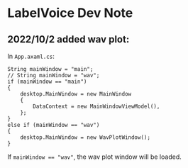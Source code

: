 # LabelVoice Dev Note
## 2022/10/2 added wav plot:
In `App.axaml.cs`:
```
String mainWindow = "main";
// String mainWindow = "wav";
if (mainWindow == "main")
{
    desktop.MainWindow = new MainWindow
    {
        DataContext = new MainWindowViewModel(),
    };
}
else if (mainWindow == "wav")
{
    desktop.MainWindow = new WavPlotWindow();
}
```
If `mainWindow == "wav"`, the wav plot window will be loaded.